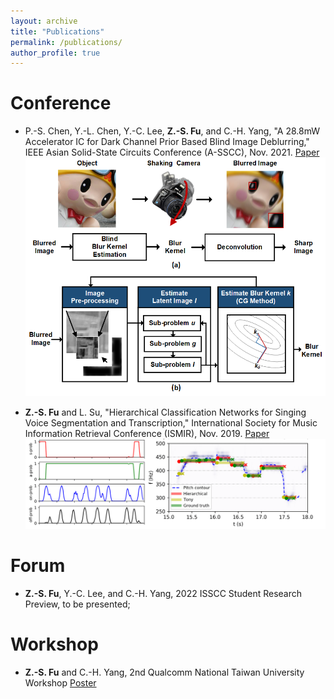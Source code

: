 ```yaml
---
layout: archive
title: "Publications"
permalink: /publications/
author_profile: true
---
```


Conference
===
* P.-S. Chen, Y.-L. Chen, Y.-C. Lee, **Z.-S. Fu**, and C.-H. Yang, "A 28.8mW Accelerator IC for Dark Channel Prior Based Blind Image Deblurring," IEEE Asian Solid-State Circuits Conference (A-SSCC), Nov. 2021.
[Paper](http://Itachi6912110.github.io/files/ASSCC-2021.pdf) <br/>
<img src='/images/ASSCC-2021.png' width='600' > <br/>

* **Z.-S. Fu** and L. Su, "Hierarchical Classification Networks for Singing Voice Segmentation and Transcription," International Society for Music Information Retrieval Conference (ISMIR), Nov. 2019.
[Paper](http://Itachi6912110.github.io/files/ISMIR-2019.pdf) <br/>
<img src='/images/ISSCC-2019.png' width='600' > <br/>

Forum
===
* **Z.-S. Fu**, Y.-C. Lee, and C.-H. Yang, 2022 ISSCC Student Research Preview, to be presented;

Workshop
===
* **Z.-S. Fu** and C.-H. Yang, 2nd Qualcomm National Taiwan University Workshop
[Poster](http://Itachi6912110.github.io/files/QC-workshop-poster.pdf) <br/>

<!--
{% if author.googlescholar %}
  You can also find my articles on <u><a href="{{author.googlescholar}}">my Google Scholar profile</a>.</u>
{% endif %}

{% include base_path %}

{% for post in site.publications reversed %}
  {% include archive-single.html %}
{% endfor %}
-->